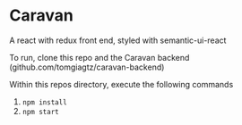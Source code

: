 # Caravan
A react with redux front end, styled with semantic-ui-react

To run, clone this repo and the Caravan backend (github.com/tomgiagtz/caravan-backend)

Within this repos directory, execute the following commands
1. `npm install`
2. `npm start`
